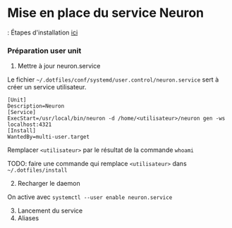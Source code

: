 
# Mise en place du service Neuron

: Étapes d'installation [ici](neuron)

### Préparation user unit


1. Mettre à jour neuron.service

Le fichier `~/.dotfiles/conf/systemd/user.control/neuron.service` sert à créer un service utilisateur.
```
[Unit]
Description=Neuron
[Service]
ExecStart=/usr/local/bin/neuron -d /home/<utilisateur>/neuron gen -ws localhost:4321
[Install]
WantedBy=multi-user.target
```

Remplacer `<utilisateur>` par le résultat de la commande `whoami`

TODO: faire une commande qui remplace `<utilisateur>` dans `~/.dotfiles/install`

2. Recharger le daemon

On active avec `systemctl --user enable neuron.service`

3. Lancement du service
4. Aliases



